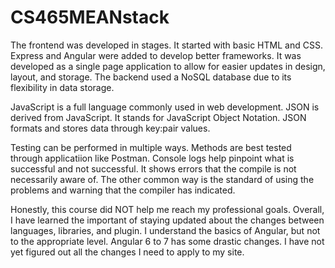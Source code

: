 # CS465MEANstack
The frontend was developed in stages. It started with basic HTML and CSS. Express and Angular were added to develop better frameworks. It was developed as a single page application to allow for easier updates in design, layout, and storage. The backend used a NoSQL database due to its flexibility in data storage.

JavaScript is a full language commonly used in web development. JSON is derived from JavaScript. It stands for JavaScript Object Notation. JSON formats and stores data through key:pair values.

Testing can be performed in multiple ways. Methods are best tested through applicatiion like Postman. Console logs help pinpoint what is successful and not successful. It shows errors that the compile is not necessarily aware of. The other common way is the standard of using the problems and warning that the compiler has indicated.

Honestly, this course did NOT help me reach my professional goals. Overall, I have learned the important of staying updated about the changes between languages, libraries, and plugin. I understand the basics of Angular, but not to the appropriate level. Angular 6 to 7 has some drastic changes. I have not yet figured out all the changes I need to apply to my site.